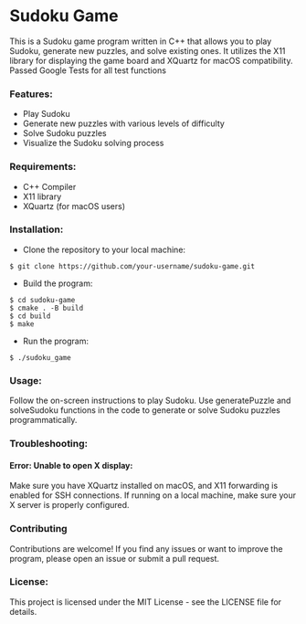 # Sudoku Game
This is a Sudoku game program written in C++ that allows you to play Sudoku, generate new puzzles, and solve existing ones. It utilizes the X11 library for displaying the game board and XQuartz for macOS compatibility. Passed Google Tests for all test functions

### Features:
- Play Sudoku
- Generate new puzzles with various levels of difficulty
- Solve Sudoku puzzles
- Visualize the Sudoku solving process

### Requirements:
- C++ Compiler
- X11 library
- XQuartz (for macOS users)

### Installation:
- Clone the repository to your local machine:
```
$ git clone https://github.com/your-username/sudoku-game.git
```
- Build the program:
 ```
$ cd sudoku-game
$ cmake . -B build
$ cd build
$ make
```  
- Run the program:
```
$ ./sudoku_game
```

### Usage:
Follow the on-screen instructions to play Sudoku.
Use generatePuzzle and solveSudoku functions in the code to generate or solve Sudoku puzzles programmatically.

### Troubleshooting:
#### Error: Unable to open X display: 
Make sure you have XQuartz installed on macOS, and X11 forwarding is enabled for SSH connections. If running on a local machine, make sure your X server is properly configured.

### Contributing
Contributions are welcome! If you find any issues or want to improve the program, please open an issue or submit a pull request.

### License:
This project is licensed under the MIT License - see the LICENSE file for details.
